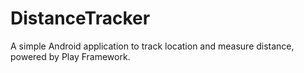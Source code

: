 # DistanceTracker
A simple Android application to track location and measure distance, powered by Play Framework. 
